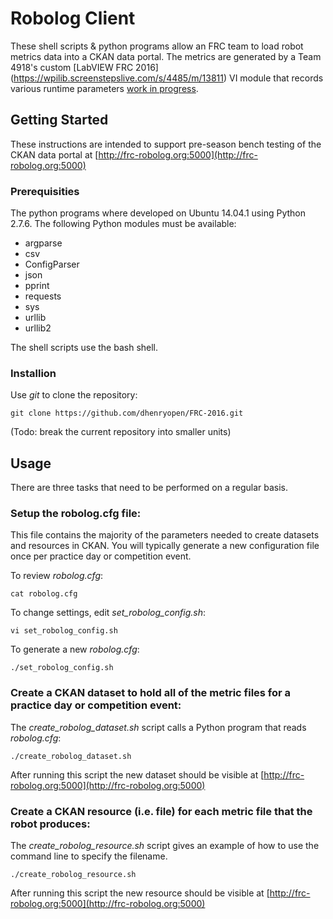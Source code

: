 # Robolog Client

These shell scripts & python programs allow an FRC team to load robot metrics data into a CKAN data portal. The metrics are generated by a Team 4918's custom [LabVIEW FRC 2016] (https://wpilib.screenstepslive.com/s/4485/m/13811) VI module that records various runtime parameters [work in progress](https://github.com/Juxtapose-Technologies/Robolog/tree/master/LabVIEW%20Code).

## Getting Started

These instructions are intended to support pre-season bench testing of the CKAN data portal at [http://frc-robolog.org:5000](http://frc-robolog.org:5000)

### Prerequisities

The python programs where developed on Ubuntu 14.04.1 using Python 2.7.6.  The following Python modules must be available:

* argparse
* csv
* ConfigParser
* json
* pprint
* requests
* sys
* urllib
* urllib2

The shell scripts use the bash shell.

### Installion

Use _git_ to clone the repository: 

```
git clone https://github.com/dhenryopen/FRC-2016.git
```

(Todo: break the current repository into smaller units)

## Usage

There are three tasks that need to be performed on a regular basis.

### Setup the robolog.cfg file:

This file contains the majority of the parameters needed to create datasets and resources in CKAN.  You will typically generate a new configuration file once per practice day or competition event.

To review *robolog.cfg*:

```
cat robolog.cfg
```

To change settings, edit *set_robolog_config.sh*:

```
vi set_robolog_config.sh
```

To generate a new *robolog.cfg*:

```
./set_robolog_config.sh
```

### Create a CKAN dataset to hold all of the metric files for a practice day or competition event:

The *create_robolog_dataset.sh* script calls a Python program that reads *robolog.cfg*:

```
./create_robolog_dataset.sh
```

After running this script the new dataset should be visible at [http://frc-robolog.org:5000](http://frc-robolog.org:5000)

### Create a CKAN resource (i.e. file) for each metric file that the robot produces:

The *create_robolog_resource.sh* script gives an example of how to use the command line to specify the filename.  

```
./create_robolog_resource.sh
```

After running this script the new resource should be visible at [http://frc-robolog.org:5000](http://frc-robolog.org:5000)
